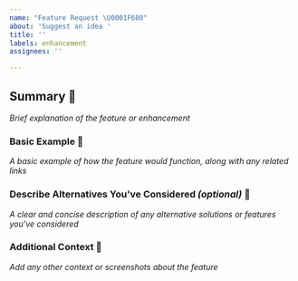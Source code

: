 ```yaml
---
name: "Feature Request \U0001F680"
about: 'Suggest an idea '
title: ''
labels: enhancement
assignees: ''

---
```


## Summary :memo: 
*Brief explanation of the feature or enhancement*

### Basic Example :paperclip: 
*A basic example of how the feature would function, along with any related links*

### Describe Alternatives You've Considered *(optional)* :thinking: 
*A clear and concise description of any alternative solutions or features you've considered*

### Additional Context :mag_right: 
*Add any other context or screenshots about the feature*
